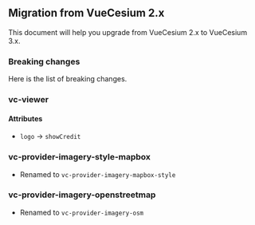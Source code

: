 ## Migration from VueCesium 2.x

This document will help you upgrade from VueCesium 2.x to VueCesium 3.x.

### Breaking changes

Here is the list of breaking changes.

### vc-viewer

#### Attributes

- `logo` -> `showCredit`

### vc-provider-imagery-style-mapbox

- Renamed to `vc-provider-imagery-mapbox-style`

### vc-provider-imagery-openstreetmap

- Renamed to `vc-provider-imagery-osm`

